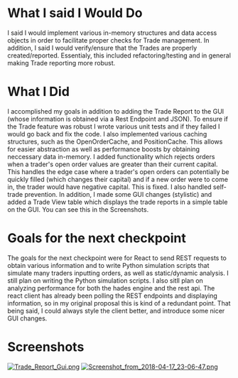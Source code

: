 
# What I said I Would Do
I said I would implement various in-memory structures and data access objects in order to facilitate proper checks for Trade  management. In addition, I said I would verify/ensure that the Trades are properly created/reported. Essentialy, this included refactoring/testing and in general making Trade reporting more robust.

# What I Did 
I accomplished my goals in addition to adding the Trade Report to the GUI (whose information is obtained via a Rest Endpoint and JSON). To ensure if the Trade feature was robust I wrote various unit tests and if they failed I would go back and fix the code. I also implemented various caching structures, such as the OpenOrderCache, and PositionCache. This allows for easier abstraction as well as performance boosts by obtaining neccessary data in-memory. I added functionality which rejects orders when a trader's open order values are greater than their current capital. This handles the edge case where a trader's open orders can potentially be quickly filled (which changes their capital) and if a new order were to come in, the trader would have negative capital. This is fixed. I also handled self-trade prevention. In addition, I made some GUI changes (stylistic) and added a Trade View table which displays the trade reports in a simple table on the GUI. You can see this in the Screenshots.

# Goals for the next checkpoint
The goals for the next checkpoint were for React to send REST requests to obtain various information and to write Python simulation scripts that simulate many traders inputting orders, as well as static/dynamic analysis. I still plan on writing the Python simulation scripts. I also sitll plan on analyzing performance for both the hades engine and the rest api. The react client has already been polling the REST endpoints and displaying information, so in my original proposal this is kind of a redundant point. That being said, I could always style the client better, and introduce some nicer GUI changes.

# Screenshots
[![Trade_Report_Gui.png](https://s14.postimg.cc/ac6j7wyjl/Trade_Report_Gui.png)](https://postimg.cc/image/7uus0nen1/)
[![Screenshot_from_2018-04-17_23-06-47.png](https://s14.postimg.cc/ac6j7ygk1/Screenshot_from_2018-04-17_23-06-47.png)](https://postimg.cc/image/6ft7byvkd/)
